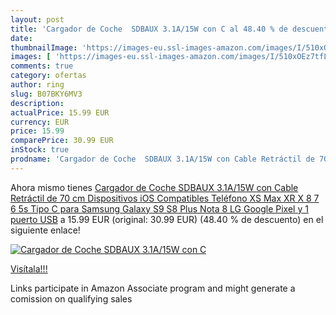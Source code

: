 ```yaml
---
layout: post
title: 'Cargador de Coche  SDBAUX 3.1A/15W con C al 48.40 % de descuento'
date: 
thumbnailImage: 'https://images-eu.ssl-images-amazon.com/images/I/510xOEz7tfL._SL200_.jpg'
images: [ 'https://images-eu.ssl-images-amazon.com/images/I/510xOEz7tfL._SL200_.jpg' ]
comments: true
category: ofertas
author: ring
slug: B07BKY6MV3
description:
actualPrice: 15.99 EUR
currency: EUR
price: 15.99
comparePrice: 30.99 EUR
inStock: true
prodname: 'Cargador de Coche  SDBAUX 3.1A/15W con Cable Retráctil de 70 cm Dispositivos iOS Compatibles Teléfono XS Max XR X 8 7 6 5s Tipo C para Samsung Galaxy S9 S8 Plus Nota 8 LG Google Pixel y 1 puerto USB'
---
```


Ahora mismo tienes [Cargador de Coche  SDBAUX 3.1A/15W con Cable Retráctil de 70 cm Dispositivos iOS Compatibles Teléfono XS Max XR X 8 7 6 5s Tipo C para Samsung Galaxy S9 S8 Plus Nota 8 LG Google Pixel y 1 puerto USB](https://www.amazon.es/dp/B07BKY6MV3/?tag=tolees-21) a 15.99 EUR (original: 30.99 EUR) (48.40 %  de descuento) en el siguiente enlace!

[![Cargador de Coche  SDBAUX 3.1A/15W con C](https://images-eu.ssl-images-amazon.com/images/I/510xOEz7tfL._SL200_.jpg)](https://www.amazon.es/dp/B07BKY6MV3/?tag=tolees-21)

[Visítala!!!](https://www.amazon.es/dp/B07BKY6MV3/?tag=tolees-21)

Links participate in Amazon Associate program and might generate a comission on qualifying sales
